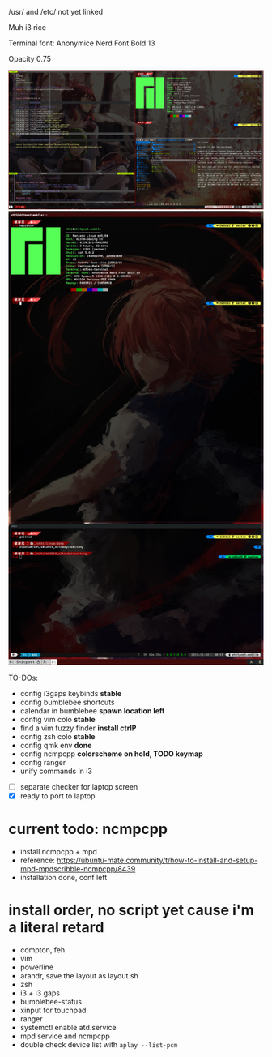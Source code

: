 /usr/ and /etc/ not yet linked

Muh i3 rice

Terminal font: Anonymice Nerd Font Bold 13

Opacity 0.75

![muh chinese waifoo](https://github.com/mnpqraven/dotfiles/blob/master/preview2.png?raw=true)
![muh chinese waifoo](https://github.com/mnpqraven/dotfiles/blob/master/preview.png?raw=true)

TO-DOs:
- config i3gaps keybinds **stable**
- config bumblebee shortcuts
- calendar in bumblebee **spawn location left**
- config vim colo **stable**
- find a vim fuzzy finder **install ctrlP**
- config zsh colo **stable**
- config qmk env **done**
- config ncmpcpp **colorscheme on hold, TODO keymap**
- config ranger
- unify commands in i3

- [ ] separate checker for laptop screen
- [x] ready to port to laptop

# current todo: ncmpcpp
- install ncmpcpp + mpd
- reference: https://ubuntu-mate.community/t/how-to-install-and-setup-mpd-mpdscribble-ncmpcpp/8439
- installation done, conf left

# install order, no script yet cause i'm a literal retard
- compton, feh
- vim
- powerline
- arandr, save the layout as layout.sh
- zsh
- i3 + i3 gaps
- bumblebee-status
- xinput for touchpad
- ranger
- systemctl enable atd.service
- mpd service and ncmpcpp
- double check device list with `aplay --list-pcm`
